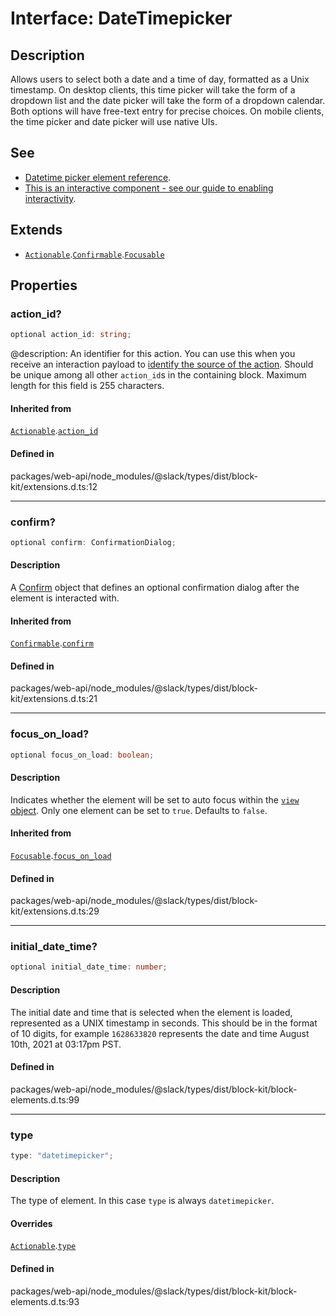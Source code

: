 # Interface: DateTimepicker

## Description

Allows users to select both a date and a time of day, formatted as a Unix timestamp. On desktop
clients, this time picker will take the form of a dropdown list and the date picker will take the form of a dropdown
calendar. Both options will have free-text entry for precise choices. On mobile clients, the time picker and date
picker will use native UIs.

## See

 - [Datetime picker element reference](https://api.slack.com/reference/block-kit/block-elements#datetimepicker).
 - [This is an interactive component - see our guide to enabling interactivity](https://api.slack.com/interactivity/handling).

## Extends

- [`Actionable`](Interface.Actionable.md).[`Confirmable`](Interface.Confirmable.md).[`Focusable`](Interface.Focusable.md)

## Properties

### action\_id?

```ts
optional action_id: string;
```

@description: An identifier for this action. You can use this when you receive an interaction payload to
[identify the source of the action](https://api.slack.com/interactivity/handling#payloads). Should be unique
among all other `action_id`s in the containing block. Maximum length for this field is 255 characters.

#### Inherited from

[`Actionable`](Interface.Actionable.md).[`action_id`](Interface.Actionable.md#action_id)

#### Defined in

packages/web-api/node\_modules/@slack/types/dist/block-kit/extensions.d.ts:12

***

### confirm?

```ts
optional confirm: ConfirmationDialog;
```

#### Description

A [Confirm](Interface.Confirm.md) object that defines an optional confirmation dialog after the element is interacted
with.

#### Inherited from

[`Confirmable`](Interface.Confirmable.md).[`confirm`](Interface.Confirmable.md#confirm)

#### Defined in

packages/web-api/node\_modules/@slack/types/dist/block-kit/extensions.d.ts:21

***

### focus\_on\_load?

```ts
optional focus_on_load: boolean;
```

#### Description

Indicates whether the element will be set to auto focus within the
[`view` object](https://api.slack.com/reference/surfaces/views). Only one element can be set to `true`.
Defaults to `false`.

#### Inherited from

[`Focusable`](Interface.Focusable.md).[`focus_on_load`](Interface.Focusable.md#focus_on_load)

#### Defined in

packages/web-api/node\_modules/@slack/types/dist/block-kit/extensions.d.ts:29

***

### initial\_date\_time?

```ts
optional initial_date_time: number;
```

#### Description

The initial date and time that is selected when the element is loaded, represented as a UNIX
timestamp in seconds. This should be in the format of 10 digits, for example `1628633820` represents the date and
time August 10th, 2021 at 03:17pm PST.

#### Defined in

packages/web-api/node\_modules/@slack/types/dist/block-kit/block-elements.d.ts:99

***

### type

```ts
type: "datetimepicker";
```

#### Description

The type of element. In this case `type` is always `datetimepicker`.

#### Overrides

[`Actionable`](Interface.Actionable.md).[`type`](Interface.Actionable.md#type)

#### Defined in

packages/web-api/node\_modules/@slack/types/dist/block-kit/block-elements.d.ts:93
